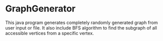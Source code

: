 # GraphGenerator
This java program generates completely randomly generated graph from user input or file. It also include BFS algorithm to find the subgraph of all accessible vertices from a specific vertex.
